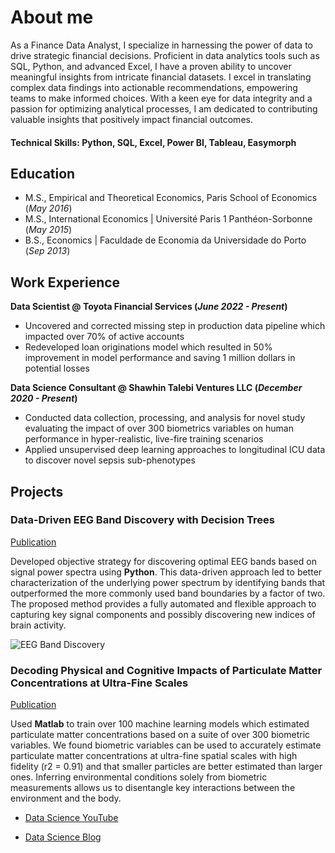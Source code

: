 # About me

As a Finance Data Analyst, I specialize in harnessing the power of data to drive strategic financial decisions. Proficient in data analytics tools such as SQL, Python, and advanced Excel, I have a proven ability to uncover meaningful insights from intricate financial datasets.
I excel in translating complex data findings into actionable recommendations, empowering teams to make informed choices. With a keen eye for data integrity and a passion for optimizing analytical processes, I am dedicated to contributing valuable insights that positively impact financial outcomes.

#### Technical Skills: Python, SQL, Excel, Power BI, Tableau, Easymorph

## Education
- M.S., Empirical and Theoretical Economics, Paris School of Economics (_May 2016_)								       		
- M.S., International Economics	| Université Paris 1 Panthéon-Sorbonne (_May 2015_)	 			        		
- B.S., Economics | Faculdade de Economia da Universidade do Porto (_Sep 2013_)

## Work Experience
**Data Scientist @ Toyota Financial Services (_June 2022 - Present_)**
- Uncovered and corrected missing step in production data pipeline which impacted over 70% of active accounts
- Redeveloped loan originations model which resulted in 50% improvement in model performance and saving 1 million dollars in potential losses

**Data Science Consultant @ Shawhin Talebi Ventures LLC (_December 2020 - Present_)**
- Conducted data collection, processing, and analysis for novel study evaluating the impact of over 300 biometrics variables on human performance in hyper-realistic, live-fire training scenarios
- Applied unsupervised deep learning approaches to longitudinal ICU data to discover novel sepsis sub-phenotypes

## Projects
### Data-Driven EEG Band Discovery with Decision Trees
[Publication](https://www.mdpi.com/1424-8220/22/8/3048)

Developed objective strategy for discovering optimal EEG bands based on signal power spectra using **Python**. This data-driven approach led to better characterization of the underlying power spectrum by identifying bands that outperformed the more commonly used band boundaries by a factor of two. The proposed method provides a fully automated and flexible approach to capturing key signal components and possibly discovering new indices of brain activity.

![EEG Band Discovery](/assets/img/eeg_band_discovery.jpeg)

### Decoding Physical and Cognitive Impacts of Particulate Matter Concentrations at Ultra-Fine Scales
[Publication](https://www.mdpi.com/1424-8220/22/11/4240)

Used **Matlab** to train over 100 machine learning models which estimated particulate matter concentrations based on a suite of over 300 biometric variables. We found biometric variables can be used to accurately estimate particulate matter concentrations at ultra-fine spatial scales with high fidelity (r2 = 0.91) and that smaller particles are better estimated than larger ones. Inferring environmental conditions solely from biometric measurements allows us to disentangle key interactions between the environment and the body.

- [Data Science YouTube](https://www.youtube.com/channel/UCa9gErQ9AE5jT2DZLjXBIdA)


- [Data Science Blog](https://medium.com/@shawhin)
